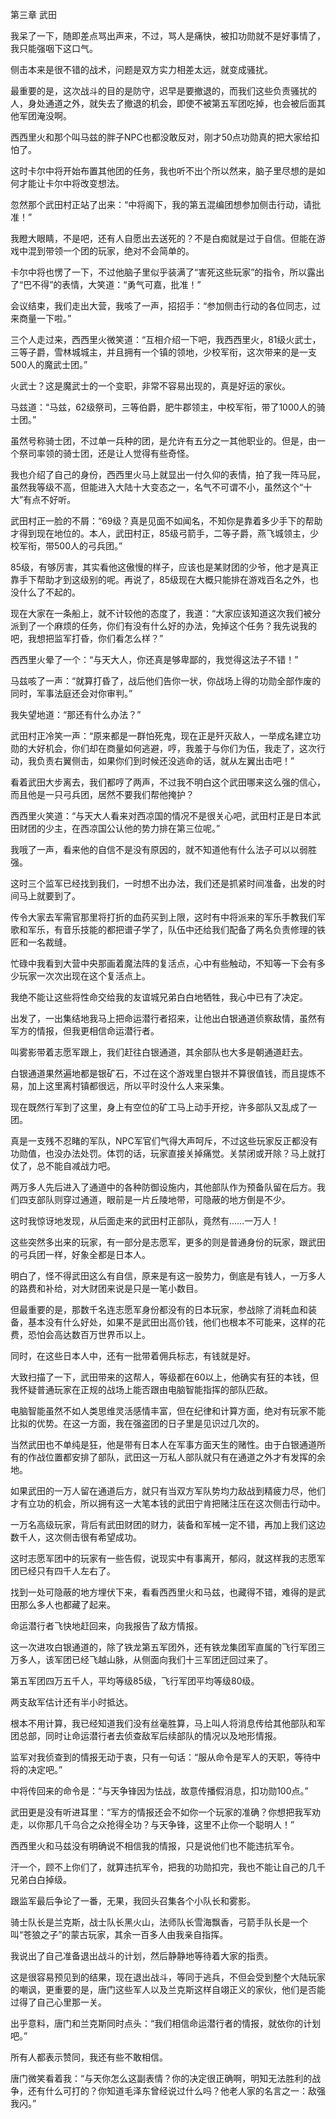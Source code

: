 第三章 武田


我呆了一下，随即差点骂出声来，不过，骂人是痛快，被扣功勋就不是好事情了，我只能强咽下这口气。

侧击本来是很不错的战术，问题是双方实力相差太远，就变成骚扰。

最重要的是，这次战斗的目的是防守，迟早是要撤退的，而我们这些负责骚扰的人，身处通道之外，就失去了撤退的机会，即使不被第五军团吃掉，也会被后面其他军团淹没啊。

西西里火和那个叫马兹的胖子NPC也都没敢反对，刚才50点功勋真的把大家给扣怕了。

这时卡尔中将开始布置其他团的任务，我也听不出个所以然来，脑子里尽想的是如何才能让卡尔中将改变想法。

忽然那个武田村正站了出来：“中将阁下，我的第五混编团想参加侧击行动，请批准！”

我瞪大眼睛，不是吧，还有人自愿出去送死的？不是白痴就是过于自信。但能在游戏中混到带领一个团的玩家，绝对不会简单的。

卡尔中将也愣了一下，不过他脑子里似乎装满了“害死这些玩家”的指令，所以露出了“巴不得”的表情，大笑道：“勇气可嘉，批准！”

会议结束，我们走出大营，我咳了一声，招招手：“参加侧击行动的各位同志，过来商量一下啦。”

三个人走过来，西西里火微笑道：“互相介绍一下吧，我西西里火，81级火武士，三等子爵，雪林城城主，并且拥有一个镇的领地，少校军衔，这次带来的是一支500人的魔武士团。”

火武士？这是魔武士的一个变职，非常不容易出现的，真是好运的家伙。

马兹道：“马兹，62级祭司，三等伯爵，肥牛郡领主，中校军衔，带了1000人的骑士团。”

虽然号称骑士团，不过单一兵种的团，是允许有五分之一其他职业的。但是，由一个祭司率领的骑士团，还是让人觉得有些奇怪。

我也介绍了自己的身份，西西里火马上就显出一付久仰的表情，拍了我一阵马屁，虽然我等级不高，但能进入大陆十大变态之一，名气不可谓不小，虽然这个“十大”有点不好听。

武田村正一脸的不屑：“69级？真是见面不如闻名，不知你是靠着多少手下的帮助才得到现在地位的。本人，武田村正，85级弓箭手，二等子爵，燕飞城领主，少校军衔，带500人的弓兵团。”

85级，有够厉害，其实看他这傲慢的样子，应该也是某财团的少爷，他才是真正靠手下帮助才到这级别的呢。再说了，85级现在大概只能排在游戏百名之外，也没什么了不起的。

现在大家在一条船上，就不计较他的态度了，我道：“大家应该知道这次我们被分派到了一个麻烦的任务，你们有没有什么好的办法，免掉这个任务？我先说我的吧，我想把监军打昏，你们看怎么样？”

西西里火晕了一个：“与天大人，你还真是够卑鄙的，我觉得这法子不错！”

马兹咳了一声：“就算打昏了，战后他们告你一状，你战场上得的功勋全部作废的同时，军事法庭还会对你审判。”

我失望地道：“那还有什么办法？”

武田村正冷笑一声：“原来都是一群怕死鬼，现在正是歼灭敌人，一举成名建立功勋的大好机会，你们却在商量如何逃避，哼，我羞于与你们为伍，我走了，这次行动，我负责右翼侧击，如果你们到时候还没逃命的话，就从左翼出击吧！”

看着武田大步离去，我们都哼了两声，不过我不明白这个武田哪来这么强的信心，而且他是一只弓兵团，居然不要我们帮他掩护？

西西里火笑道：“与天大人看来对西凉国的情况不是很关心吧，武田村正是日本武田财团的少主，在西凉国公认他的势力排在第三位呢。”

我哦了一声，看来他的自信不是没有原因的，就不知道他有什么法子可以以弱胜强。

这时三个监军已经找到我们，一时想不出办法，我们还是抓紧时间准备，出发的时间马上就要到了。

传令大家去军需官那里将打折的血药买到上限，这时有中将派来的军乐手教我们军歌和军乐，有音乐技能的都把谱子学了，队伍中还给我们配备了两名负责修理的铁匠和一名裁缝。

忙碌中我看到大营中央那画着魔法阵的复活点，心中有些触动，不知等一下会有多少玩家一次次出现在这个复活点上。

我绝不能让这些将性命交给我的友谊城兄弟白白地牺牲，我心中已有了决定。

出发了，一出集结地我马上把命运潜行者招来，让他出白银通道侦察敌情，虽然有军方的情报，但我更相信命运潜行者。

叫雾影带着志愿军跟上，我们赶往白银通道，其余部队也大多是朝通道赶去。

白银通道果然遍地都是银矿石，不过在这个游戏里白银并不算很值钱，而且提炼不易，加上这里离村镇都很远，所以平时没什么人来采集。

现在既然行军到了这里，身上有空位的矿工马上动手开挖，许多部队又乱成了一团。

真是一支残不忍睹的军队，NPC军官们气得大声呵斥，不过这些玩家反正都没有功勋值，也没办法处罚。体罚的话，玩家直接关掉痛觉。关禁闭或开除？马上就打仗了，总不能自减战力吧。

两万多人先后进入了通道中的各种防御设施内，其他部队作为预备队留在后方。我们四支部队则穿过通道，眼前是一片丘陵地带，可隐蔽的地方倒是不少。

这时我惊讶地发现，从后面走来的武田村正部队，竟然有……一万人！

这些突然多出来的玩家，有一部分是志愿军，更多的则是普通身份的玩家，跟武田的弓兵团一样，好象全都是日本人。

明白了，怪不得武田这么有自信，原来是有这一股势力，倒底是有钱人，一万多人的路费和补给，对大财团来说是只是一笔小数目。

但最重要的是，那数千名连志愿军身份都没有的日本玩家，参战除了消耗血和装备，基本没有什么好处，如果不是武田出高价钱，他们也根本不可能来，这样的花费，恐怕会高达数百万世界币以上。

同时，在这些日本人中，还有一批带着佣兵标志，有钱就是好。

大致扫描了一下，武田带来的这帮人，等级都在60以上，他确实有狂的本钱，但我怀疑普通玩家在正规的战场上能否跟由电脑智能指挥的部队匹敌。

电脑智能虽然不如人类思维灵活感情丰富，但在纪律和计算方面，绝对有玩家不能比拟的优势。在这一方面，我在强盗团的日子里是见识过几次的。

当然武田也不单纯是狂，他是带有日本人在军事方面天生的赌性。由于白银通道所有的作战位置都安排了部队，武田这一万私人部队就只有在通道之外才有发挥的余地。

如果武田的一万人留在通道后方，就只有当双方军队势均力敌战到精疲力尽，他们才有立功的机会，所以拥有这一大笔本钱的武田宁肯把赌注压在这次侧击行动中。

一万名高级玩家，背后有武田财团的财力，装备和军械一定不错，再加上我们这边数千人，这次侧击很有希望成功。

这时志愿军团中的玩家有一些告假，说现实中有事离开，郁闷，就这样我的志愿军团已经只有四千人左右了。

找到一处可隐蔽的地方埋伏下来，看看西西里火和马兹，也藏得不错，难得的是武田那么多人也都藏了起来。

命运潜行者飞快地赶回来，向我报告了敌方情报。

这一次进攻白银通道的，除了铁龙第五军团外，还有铁龙集团军直属的飞行军团三万多人，该军团已经飞越山脉，从侧面向我们十三军团迂回过来了。

第五军团四万五千人，平均等级85级，飞行军团平均等级80级。

两支敌军估计还有半小时抵达。

根本不用计算，我已经知道我们没有丝毫胜算，马上叫人将消息传给其他部队和军团总部，同时让命运潜行者去侦查敌军后续部队的情况以及地形情报。

监军对我侦查到的情报无动于衷，只有一句话：“服从命令是军人的天职，等待中将的决定吧。”

中将传回来的命令是：“与天争锋因为怯战，故意传播假消息，扣功勋100点。”

武田更是没有听进耳里：“军方的情报还会不如你一个玩家的准确？你想把我军劝走，以你那几千乌合之众抢得全功？与天争锋，这里不止你一个聪明人！”

西西里火和马兹没有明确说不相信我的情报，只是说他们也不能违抗军令。

汗一个，顾不上你们了，就算违抗军令，把我的功勋扣完，我也不能让自己的几千兄弟白白掉级。

跟监军最后争论了一番，无果，我回头召集各个小队长和雾影。

骑士队长是兰克斯，战士队长黑火山，法师队长雪海飘香，弓箭手队长是一个叫“苍狼之子”的蒙古玩家，其余一百多人由我亲自指挥。

我说出了自己准备退出战斗的计划，然后静静地等待着大家的指责。

这是很容易预见到的结果，现在退出战斗，等同于逃兵，不但会受到整个大陆玩家的嘲讽，更重要的是，唐门这些军人以及兰克斯这样自翊正义的家伙，他们是否能过得了自己心里那一关。

出乎意料，唐门和兰克斯同时点头：“我们相信命运潜行者的情报，就依你的计划吧。”

所有人都表示赞同，我还有些不敢相信。

唐门微笑看着我：“与天你怎么这副表情？你的决定很正确啊，明知无法胜利的战争，还有什么可打的？你知道毛泽东曾经说过什么吗？他老人家的名言之一：敌强我闪。”





